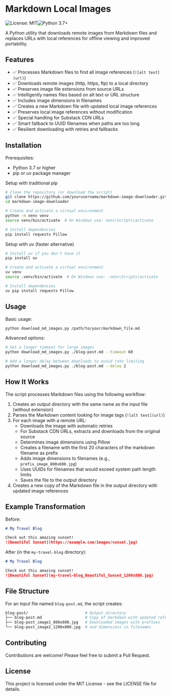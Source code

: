 # Markdown Local Images

<img alt="License: MIT" src="https://img.shields.io/badge/License-MIT-yellow.svg"><img alt="Python 3.7+" src="https://img.shields.io/badge/python-3.7+-blue.svg">

A Python utility that downloads remote images from Markdown files and replaces URLs with local references for offline viewing and improved portability.

## Features

* ✅ Processes Markdown files to find all image references (`![alt text](url)`)
* ✅ Downloads remote images (http, https, ftp) to a local directory
* ✅ Preserves image file extensions from source URLs
* ✅ Intelligently names files based on alt text or URL structure
* ✅ Includes image dimensions in filenames
* ✅ Creates a new Markdown file with updated local image references
* ✅ Preserves local image references without modification
* ✅ Special handling for Substack CDN URLs
* ✅ Smart fallback to UUID filenames when paths are too long
* ✅ Resilient downloading with retries and fallbacks

## Installation

Prerequisites:

* Python 3.7 or higher
* pip or uv package manager
  
Setup with traditional pip

```bash
# Clone the repository (or download the script)
git clone https://github.com/yourusername/markdown-image-downloader.git
cd markdown-image-downloader

# Create and activate a virtual environment
python -m venv venv
source venv/bin/activate  # On Windows use: venv\Scripts\activate

# Install dependencies
pip install requests Pillow
```

Setup with uv (faster alternative)

```bash
# Install uv if you don't have it
pip install uv

# Create and activate a virtual environment
uv venv
source .venv/bin/activate  # On Windows use: .venv\Scripts\activate

# Install dependencies
uv pip install requests Pillow
```

## Usage

Basic usage:

```bash
python download_md_images.py /path/to/your/markdown_file.md
```

Advanced options:

```bash
# Set a longer timeout for large images
python download_md_images.py ./blog-post.md --timeout 60

# Add a longer delay between downloads to avoid rate limiting
python download_md_images.py ./blog-post.md --delay 2
```

## How It Works

The script processes Markdown files using the following workflow:

1. Creates an output directory with the same name as the input file (without extension)
2. Parses the Markdown content looking for image tags (`![alt text](url)`)
3. For each image with a remote URL:
   * Downloads the image with automatic retries
   * For Substack CDN URLs, extracts and downloads from the original source
   * Determines image dimensions using Pillow
   * Creates a filename with the first 20 characters of the markdown filename as prefix
   * Adds image dimensions to filenames (e.g., `prefix_image_800x600.jpg`)
   * Uses UUIDs for filenames that would exceed system path length limits
   * Saves the file to the output directory
4. Creates a new copy of the Markdown file in the output directory with updated image references

## Example Transformation

Before:

```markdown
# My Travel Blog

Check out this amazing sunset!
![Beautiful Sunset](https://example.com/images/sunset.jpg)
```

After (in the `my-travel-blog` directory):

```markdown
# My Travel Blog

Check out this amazing sunset!
![Beautiful Sunset](my-travel-blog_Beautiful_Sunset_1200x800.jpg)
```

## File Structure

For an input file named `blog-post.md`, the script creates:

```bash
blog-post/                         # Output directory
├── blog-post.md                   # Copy of markdown with updated references
├── blog-post_image1_800x600.jpg   # Downloaded images with prefixes
└── blog-post_image2_1200x800.jpg  # and dimensions in filenames
```

## Contributing

Contributions are welcome! Please feel free to submit a Pull Request.

## License

This project is licensed under the MIT License - see the LICENSE file for details.
